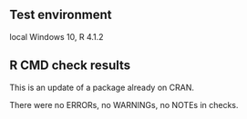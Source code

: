 ## Test environment
local Windows 10, R 4.1.2

## R CMD check results
This is an update of a package already on CRAN. 

There were no ERRORs, no WARNINGs, no NOTEs in checks.
